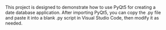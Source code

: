 This project is designed to demonstrate how to use PyQt5 for creating a date database application.
After importing PyQt5, you can copy the .py file and paste it into a blank .py script in Visual Studio Code, then modify it as needed.
